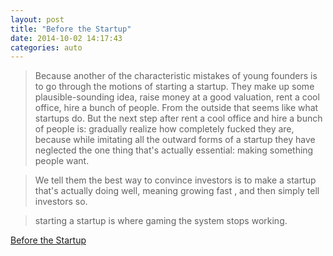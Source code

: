 ```yaml
---
layout: post
title: "Before the Startup"
date: 2014-10-02 14:17:43
categories: auto
---
```


> Because another of the characteristic mistakes of young founders is to go through the motions of starting a startup. They make up some plausible-sounding idea, raise money at a good valuation, rent a cool office, hire a bunch of people. From the outside that seems like what startups do. But the next step after rent a cool office and hire a bunch of people is: gradually realize how completely fucked they are, because while imitating all the outward forms of a startup they have neglected the one thing that's actually essential: making something people want.

 <!-- --> 

> We tell them the best way to convince investors is to make a startup that's actually doing well, meaning growing fast , and then simply tell investors so.

 <!-- --> 

> starting a startup is where gaming the system stops working.

 <!-- --> 

[Before the Startup](http://paulgraham.com/before.html)